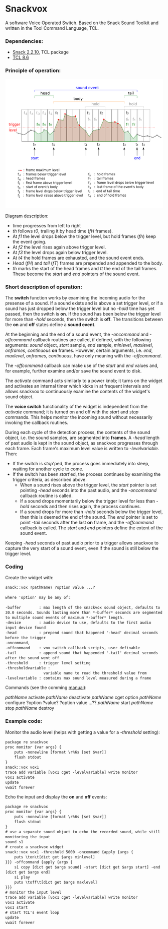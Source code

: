 # Snackvox

A software Voice Operated Switch.
Based on the Snack Sound Toolkit and written in the Tool Command Language, TCL.

### Dependencies:
- <a href='https://www.speech.kth.se/snack/index.html'>Snack 2.2.10</a>, TCL package
- [TCL 8.6](https://www.tcl.tk/software/tcltk/8.6.html)

### Principle of operation:

![how does it work](https://github.com/dzach/snackvox/blob/master/img/howdoesitwork.png)

Diagram description:

- time progresses from left to right
- *th* follows *t0*, trailing it by head time (*fH* frames).
- At *f1* the level drops below the trigger level, but hold 
  frames (*fh*) keep the event going.
- At *f2* the level rises again above trigger level.
- At *f3* the level drops again below trigger level.
- At *t4* the hold frames are exhausted, and the sound event ends.
- *Head* (*fH*) and *tail* (*fT*) frames are prepended and appended to the body.
- *th* marks the start of the head frames and *tt* the end of the 
  tail frames. These become the *start* and *end* pointers of the
  sound event. 

### Short description of operation:

The **switch** function works by examining the incoming audio for the presense of a sound. If a sound exists and is above a set trigger level, or if a sound has just dropped below the trigger level but no *-hold* time has yet passed, then the switch is **on**. If the sound has been below the trigger level for more than *-hold* seconds, then the switch is **off**. The transitions between the **on** and **off** states define a **sound event**. 

At the beginning and the end of a sound event, the *-oncommand* and *-offcommand* callback routines are called, if defined, with the following arguments: *sound* object, *start* sample, *end* sample, *minlevel*, *maxlevel*, *onframes*, *continuous* **on** frames. However, certain arguments, i.e. *end*, *maxlevel*, *onframes*, *continuous*, have only meaning with the *-offcommand*.

The *-offcommand* callback can make use of the *start* and *end* values and, for example, further examine and/or save the sound event to disk.

The *activate* command acts similarly to a power knob; it turns on the widget and activates an internal timer which kicks in at frequent intervals and allows snackvox to continuously examine the contents of the widget's sound object. 

The **voice switch** functionality of the widget is independent from the *activate* command; it is turned on and off with the *start* and *stop* commands. This helps monitor the incoming sound without necessarily invoking the callback routines.

During each cycle of the detection process, the contents of the sound object, i.e. the sound samples, are segmented into **frames**. A *-head* length of past audio is kept in the sound object, as snackvox progresses through each frame. Each frame's maximum level value is written to *-levelvariable*. Then:

- If the switch is *stop*'ped, the process goes immediately into sleep, waiting for another cycle to come.
- If the switch has been *start*'ed, the process continues by examining the trigger criteria, as described above.
	- When a sound rises above the trigger level, the *start* pointer is set pointing *-head* seconds into the past audio, and the *-oncommand* callback routine is called.
	- If a sound drops momentarily below the trigger level for less than *-hold* seconds and then rises again, the process continues.
	- If a sound drops for more than *-hold* seconds below the trigger level, then this is deemed the end of the sound. The *end* pointer is set to point *-tail* seconds after the last **on** frame, and the *-offcommand* callback is called. The *start* and *end* pointers define the extent of the sound event.

Keeping *-head* seconds of past audio prior to a trigger allows snackvox to capture the very start of a sound event, even if the sound is still below the trigger level.

### Coding ###
Create the widget with:

```
snack::vox ?pathName? ?option value ...? 

where 'option' may be any of:

-buffer        : max length of the snackvox sound object, defaults to 30.0 seconds. Sounds lasting more than *-buffer* seconds are segmented to multiple sound events of maximum *-buffer* length.
-device        : audio device to use, defaults to the first audio input device found
-head          : prepend sound that happened '-head' decimal seconds before the trigger
-oncommand, 
-offcommand    : vox switch callback scripts, user definable
-tail          : append sound that happended '-tail' decimal seconds after the sound went off
-threshold     : trigger level setting
-thresholdvariable :
                 variable name to read the threshold value from
-levelvariable : contains max sound level measured during a frame

```

Commands (see the comming [manual](http://)):

*pathName* activate
*pathName* deactivate
*pathName* cget option
*pathName* configure ?option ?value? ?option value ...??
*pathName* start
*pathName* stop
*pathName* destroy

### Example code: ###

Monitor the audio level (helps with getting a value for a *-threshold* setting):
```
package re snackvox
proc monitor {var args} {
	puts -nonewline [format \r%6s [set $var]]
	flush stdout
}
snack::vox vox1
trace add variable [vox1 cget -levelvariable] write monitor
vox1 activate
update
vwait forever
```

Echo the input and display the **on** and **off** events:
```
package re snackvox
proc monitor {var args} {
	puts -nonewline [format \r%6s [set $var]]
	flush stdout
}
# use a separate sound objuct to echo the recorded sound, while still monitoring the input
sound s1
# create a snackvox widget
snack::vox vox1 -threshold 5000 -oncommand {apply {args {
	puts \ton\t[dict get $args minlevel]
}}} -offcommand {apply {args {
	s1 copy [dict get $args sound] -start [dict get $args start] -end [dict get $args end]
	s1 play
	puts \toff\t[dict get $args maxlevel]
}}}
# monitor the input level
trace add variable [vox1 cget -levelvariable] write monitor
vox1 activate
vox1 start
# start TCL's event loop
update
vwait forever
```

